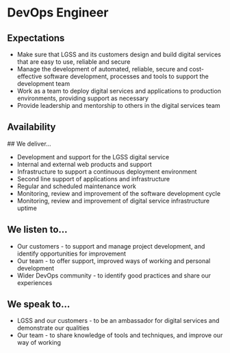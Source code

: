 # DevOps Engineer 

## Expectations
* Make sure that LGSS and its customers design and build digital services that are easy to use, reliable and secure
* Manage the development of automated, reliable, secure and cost-effective software development, processes and tools to support the development team
* Work as a team to deploy digital services and applications to production environments, providing support as necessary 
* Provide leadership and mentorship to others in the digital services team

## Availability
<object data="/roles/devops-pie.svg" type="image/svg+xml" width="650" height="230"></object>

## We deliver...
* Development and support for the LGSS digital service
* Internal and external web products and support
* Infrastructure to support a continuous deployment environment
* Second line support of applications and infrastructure
* Regular and scheduled maintenance work
* Monitoring, review and improvement of the software development cycle
* Monitoring, review and improvement of digital service infrastructure uptime

## We listen to...
* Our customers - to support and manage project development, and identify opportunities for improvement
* Our team - to offer support, improved ways of working and personal development
* Wider DevOps community - to identify good practices and share our experiences

## We speak to...
* LGSS and our customers - to be an ambassador for digital services and demonstrate our qualities
* Our team - to share knowledge of tools and techniques, and improve our way of working
